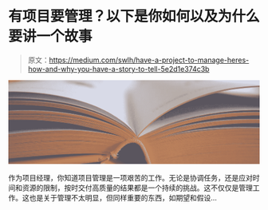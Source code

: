 # 有项目要管理？以下是你如何以及为什么要讲一个故事

> 原文：<https://medium.com/swlh/have-a-project-to-manage-heres-how-and-why-you-have-a-story-to-tell-5e2d1e374c3b>

![](img/39fa53c04fa7c57c0917ef3a9b220bfb.png)

作为项目经理，你知道项目管理是一项艰苦的工作。无论是协调任务，还是应对时间和资源的限制，按时交付高质量的结果都是一个持续的挑战。这不仅仅是管理工作。这也是关于管理不太明显，但同样重要的东西，如期望和假设…